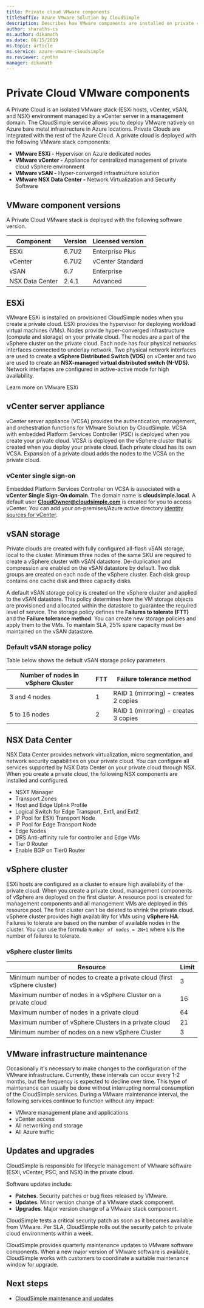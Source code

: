 ```yaml
---
title: Private cloud VMware components 
titleSuffix: Azure VMware Solution by CloudSimple
description: Describes how VMware components are installed on private cloud 
author: sharaths-cs
ms.author: dikamath
ms.date: 08/15/2019
ms.topic: article
ms.service: azure-vmware-cloudsimple
ms.reviewer: cynthn
manager: dikamath 
---
```

# Private Cloud VMware components

A Private Cloud is an isolated VMware stack (ESXi hosts, vCenter, vSAN, and NSX) environment managed by a vCenter server in a management domain.  The CloudSimple service allows you to deploy VMware natively on Azure bare metal infrastructure in Azure locations.  Private Clouds are integrated with the rest of the Azure Cloud.  A private cloud is deployed with the following VMware stack components:

* **VMware ESXi -** Hypervisor on Azure dedicated nodes
* **VMware vCenter -** Appliance for centralized management of private cloud vSphere environment
* **VMware vSAN -** Hyper-converged infrastructure solution
* **VMware NSX Data Center -** Network Virtualization and Security Software  

## VMware component versions

A Private Cloud VMware stack is deployed with the following software version.

| Component | Version | Licensed version |
|-----------|---------|------------------|
| ESXi | 6.7U2 | Enterprise Plus |
| vCenter | 6.7U2 | vCenter Standard |
| vSAN | 6.7 | Enterprise |
| NSX Data Center | 2.4.1 | Advanced |

## ESXi

VMware ESXi is installed on provisioned CloudSimple nodes when you create a private cloud.  ESXi provides the hypervisor for deploying workload virtual machines (VMs).  Nodes provide hyper-converged infrastructure (compute and storage) on your private cloud.  The nodes are a part of the vSphere cluster on the private cloud.  Each node has four physical networks interfaces connected to underlay network.  Two physical network interfaces are used to create a **vSphere Distributed Switch (VDS)** on vCenter and two are used to create an **NSX-managed virtual distributed switch (N-VDS)**.  Network interfaces are configured in active-active mode for high availability.

Learn more on VMware ESXi

## vCenter server appliance

vCenter server appliance (VCSA) provides the authentication, management, and orchestration functions for VMware Solution by CloudSimple. VCSA with embedded Platform Services Controller (PSC) is deployed when you create your private cloud.  VCSA is deployed on the vSphere cluster that is created when you deploy your private cloud.  Each private cloud has its own VCSA.  Expansion of a private cloud adds the nodes to the VCSA on the private cloud.

### vCenter single sign-on

Embedded Platform Services Controller on VCSA is associated with a **vCenter Single Sign-On domain**.  The domain name is **cloudsimple.local**.  A default user **CloudOwner@cloudsimple.com** is created for you to access vCenter.  You can add your on-premises/Azure active directory [identity sources for vCenter](set-vcenter-identity.md).

## vSAN storage

Private clouds are created with fully configured all-flash vSAN storage, local to the cluster.  Minimum three nodes of the same SKU are required to create a vSphere cluster with vSAN datastore.  De-duplication and compression are enabled on the vSAN datastore by default.  Two disk groups are created on each node of the vSphere cluster. Each disk group contains one cache disk and three capacity disks.

A default vSAN storage policy is created on the vSphere cluster and applied to the vSAN datastore.  This policy determines how the VM storage objects are provisioned and allocated within the datastore to guarantee the required level of service.  The storage policy defines the **Failures to tolerate (FTT)** and the **Failure tolerance method**.  You can create new storage policies and apply them to the VMs. To maintain SLA, 25% spare capacity must be maintained on the vSAN datastore.  

### Default vSAN storage policy

Table below shows the default vSAN storage policy parameters.

| Number of nodes in vSphere Cluster | FTT | Failure tolerance method |
|------------------------------------|-----|--------------------------|
| 3 and 4 nodes | 1 | RAID 1 (mirroring) - creates 2 copies |
| 5 to 16 nodes | 2 | RAID 1 (mirroring) - creates 3 copies |

## NSX Data Center

NSX Data Center provides network virtualization, micro segmentation, and network security capabilities on your private cloud.  You can configure all services supported by NSX Data Center on your private cloud through NSX.  When you create a private cloud, the following NSX components are installed and configured.

* NSXT Manager
* Transport Zones
* Host and Edge Uplink Profile
* Logical Switch for Edge Transport, Ext1, and Ext2
* IP Pool for ESXi Transport Node
* IP Pool for Edge Transport Node
* Edge Nodes
* DRS Anti-affinity rule for controller and Edge VMs
* Tier 0 Router
* Enable BGP on Tier0 Router

## vSphere cluster

ESXi hosts are configured as a cluster to ensure high availability of the private cloud.  When you create a private cloud, management components of vSphere are deployed on the first cluster.  A resource pool is created for management components and all management VMs are deployed in this resource pool. The first cluster can't be deleted to shrink the private cloud.  vSphere cluster provides high availability for VMs using **vSphere HA**.  Failures to tolerate are based on the number of available nodes in the cluster.  You can use the formula ```Number of nodes = 2N+1``` where ```N``` is the number of failures to tolerate.

### vSphere cluster limits

| Resource | Limit |
|----------|-------|
| Minimum number of nodes to create a private cloud (first vSphere cluster) | 3 |
| Maximum number of nodes in a vSphere Cluster on a private cloud | 16 |
| Maximum number of nodes in a private cloud | 64 |
| Maximum number of vSphere Clusters in a private cloud | 21 |
| Minimum number of nodes on a new vSphere Cluster | 3 |

## VMware infrastructure maintenance

Occasionally it's necessary to make changes to the configuration of the VMware infrastructure. Currently, these intervals can occur every 1-2 months, but the frequency is expected to decline over time. This type of maintenance can usually be done without interrupting normal consumption of the CloudSimple services. During a VMware maintenance interval, the following services continue to function without any impact:

* VMware management plane and applications
* vCenter access
* All networking and storage
* All Azure traffic

## Updates and upgrades

CloudSimple is responsible for lifecycle management of VMware software (ESXi, vCenter, PSC, and NSX) in the private cloud.

Software updates include:

* **Patches**. Security patches or bug fixes released by VMware.
* **Updates**. Minor version change of a VMware stack component.
* **Upgrades**. Major version change of a VMware stack component.

CloudSimple tests a critical security patch as soon as it becomes available from VMware. Per SLA, CloudSimple rolls out the security patch to private cloud environments within a week.

CloudSimple provides quarterly maintenance updates to VMware software components. When a new major version of VMware software is available, CloudSimple works with customers to coordinate a suitable maintenance window for upgrade.  

## Next steps

* [CloudSimple maintenance and updates](cloudsimple-maintenance-updates.md)
